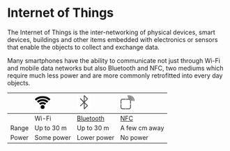 # Internet of Things

The Internet of Things is the inter-networking of physical devices, smart devices, buildings and other items embedded with electronics or sensors that enable the objects to collect and exchange data.

Many smartphones have the ability to communicate not just through Wi-Fi and mobile data networks but also Bluetooth and NFC, two mediums which require much less power and are more commonly retrofitted into every day objects.

|  | ![](../../../../.gitbook/assets/wifi-icon.png) | ![](../../../../.gitbook/assets/bluetooth-icon.png) | ![](../../../../.gitbook/assets/nfc-icon.png) |
| :--- | :--- | :--- | :--- |
|  | Wi-Fi | [Bluetooth](bluetooth-client-+-server.md) | [NFC](nfc-sensor.md) |
| Range | Up to 30 m | Up to 30 m | A few cm away |
| Power | Some power | Lower power | No power |

